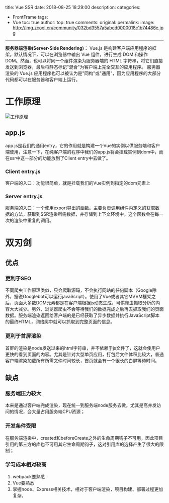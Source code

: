 title: Vue SSR
date: 2018-08-25 18:29:00
description: 
categories:
- FrontFrame
tags:
- Vue
toc: true
author:
top: true
comments:
original:
permalink: 
image: http://img.zcool.cn/community/032bd3557a5abcd0000018c1b74486e.jpg
---
**服务器端渲染(Server-Side Rendering)：**
Vue.js 是构建客户端应用程序的框架。默认情况下，可以在浏览器中输出 Vue 组件，进行生成 DOM 和操作 DOM。然而，也可以将同一个组件渲染为服务器端的 HTML 字符串，将它们直接发送到浏览器，最后将静态标记"混合"为客户端上完全交互的应用程序。
服务器渲染的 Vue.js 应用程序也可以被认为是"同构"或"通用"，因为应用程序的大部分代码都可以在服务器和客户端上运行。
<!-- more -->

# 工作原理
![工作原理](https://user-gold-cdn.xitu.io/2018/5/24/16390509c83aef03?imageView2/0/w/1280/h/960/format/webp/ignore-error/1 "")

## app.js
app.js是我们的通用entry，它的作用就是构建一个Vue的实例以供服务端和客户端使用，注意一下，在纯客户端的程序中我们的app.js将会挂载实例到dom中，而在ssr中这一部分的功能放到了Client entry中去做了。

### Client entry.js
客户端的入口：功能很简单，就是挂载我们的Vue实例到指定的dom元素上
### Server entry.js
服务端的入口：一个使用export导出的函数。主要负责调用组件内定义的获取数据的方法，获取到SSR渲染所需数据，并存储到上下文环境中。这个函数会在每一次的渲染中重复的调用。

# 双刃剑
## 优点
### 更利于SEO
不同爬虫工作原理类似，只会爬取源码，不会执行网站的任何脚本（Google除外，据说Googlebot可以运行javaScript）。使用了Vue或者其它MVVM框架之后，页面大多数DOM元素都是在客户端根据js动态生成，可供爬虫抓取分析的内容大大减少。另外，浏览器爬虫不会等待我们的数据完成之后再去抓取我们的页面数据。服务端渲染返回给客户端的是已经获取了异步数据并执行JavaScript脚本的最终HTML，网络爬中就可以抓取到完整页面的信息。

### 更利于首屏渲染
首屏的渲染是node发送过来的html字符串，并不依赖于js文件了，这就会使用户更快的看到页面的内容。尤其是针对大型单页应用，打包后文件体积比较大，普通客户端渲染加载所有所需文件时间较长，首页就会有一个很长的白屏等待时间。

## 缺点
### 服务端压力较大
本来是通过客户端完成渲染，现在统一到服务端node服务去做。尤其是高并发访问的情况，会大量占用服务端CPU资源；

### 开发条件受限
在服务端渲染中，created和beforeCreate之外的生命周期钩子不可用，因此项目引用的第三方的库也不可用其它生命周期钩子，这对引用库的选择产生了很大的限制；

### 学习成本相对较高
1. webpack要熟悉
1. Vue要熟悉
1. 掌握node、Express相关技术，相对于客户端渲染，项目构建、部署过程更加复杂。

``` javascript
```